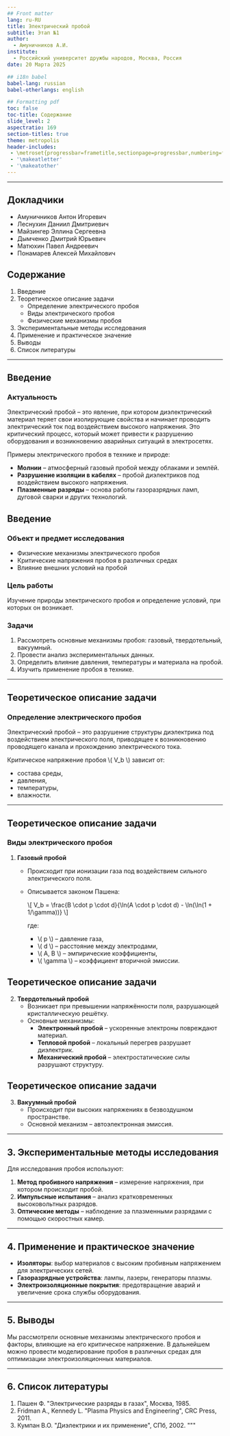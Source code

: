 ```yaml
---
## Front matter
lang: ru-RU
title: Электрический пробой
subtitle: Этап №1
author:
  - Амуничников А.И.
institute:
  - Российский университет дружбы народов, Москва, Россия
date: 20 Марта 2025

## i18n babel
babel-lang: russian
babel-otherlangs: english

## Formatting pdf
toc: false
toc-title: Содержание
slide_level: 2
aspectratio: 169
section-titles: true
theme: metropolis
header-includes:
 - \metroset{progressbar=frametitle,sectionpage=progressbar,numbering=fraction}
 - '\makeatletter'
 - '\makeatother'
---
```


---

## Докладчики

  * Амуничников Антон Игоревич
  * Леснухин Даниил Дмитриевич
  * Майзингер Эллина Сергеевна
  * Дымченко Дмитрий Юрьевич
  * Матюхин Павел Андреевич
  * Понамарев Алексей Михайлович

## Содержание

1. Введение  
2. Теоретическое описание задачи  
   - Определение электрического пробоя  
   - Виды электрического пробоя  
   - Физические механизмы пробоя  
3. Экспериментальные методы исследования  
4. Применение и практическое значение  
5. Выводы  
6. Список литературы  

---

##  Введение

### Актуальность

Электрический пробой – это явление, при котором диэлектрический материал теряет свои изолирующие свойства и начинает проводить электрический ток под воздействием высокого напряжения. Это критический процесс, который может привести к разрушению оборудования и возникновению аварийных ситуаций в электросетях.

Примеры электрического пробоя в технике и природе:
- **Молнии** – атмосферный газовый пробой между облаками и землёй.
- **Разрушение изоляции в кабелях** – пробой диэлектриков под воздействием высокого напряжения.
- **Плазменные разряды** – основа работы газоразрядных ламп, дуговой сварки и других технологий.

##  Введение

### Объект и предмет исследования

- Физические механизмы электрического пробоя
- Критические напряжения пробоя в различных средах
- Влияние внешних условий на пробой

### Цель работы

Изучение природы электрического пробоя и определение условий, при которых он возникает.

### Задачи

1. Рассмотреть основные механизмы пробоя: газовый, твердотельный, вакуумный.
2. Провести анализ экспериментальных данных.
3. Определить влияние давления, температуры и материала на пробой.
4. Изучить применение пробоя в технике.

---

##  Теоретическое описание задачи

### Определение электрического пробоя

Электрический пробой – это разрушение структуры диэлектрика под воздействием электрического поля, приводящее к возникновению проводящего канала и прохождению электрического тока.

Критическое напряжение пробоя \\( V_b \\) зависит от:
- состава среды,
- давления,
- температуры,
- влажности.

---

##  Теоретическое описание задачи

### Виды электрического пробоя

1. **Газовый пробой**
   - Происходит при ионизации газа под воздействием сильного электрического поля.
   - Описывается законом Пашена:

     \\[
     V_b = \\frac{B \\cdot p \\cdot d}{\\ln(A \\cdot p \\cdot d) - \\ln(\\ln(1 + 1/\\gamma))}
     \\]

     где:
     - \\( p \\) – давление газа,
     - \\( d \\) – расстояние между электродами,
     - \\( A, B \\) – эмпирические коэффициенты,
     - \\( \\gamma \\) – коэффициент вторичной эмиссии.

## Теоретическое описание задачи

2. **Твердотельный пробой**
   - Возникает при превышении напряжённости поля, разрушающей кристаллическую решётку.
   - Основные механизмы:
     - **Электронный пробой** – ускоренные электроны повреждают материал.
     - **Тепловой пробой** – локальный перегрев разрушает диэлектрик.
     - **Механический пробой** – электростатические силы разрушают структуру.

## Теоретическое описание задачи

3. **Вакуумный пробой**
   - Происходит при высоких напряжениях в безвоздушном пространстве.
   - Основной механизм – автоэлектронная эмиссия.

---

## 3. Экспериментальные методы исследования

Для исследования пробоя используют:

1. **Метод пробивного напряжения** – измерение напряжения, при котором происходит пробой.
2. **Импульсные испытания** – анализ кратковременных высоковольтных разрядов.
3. **Оптические методы** – наблюдение за плазменными разрядами с помощью скоростных камер.

---

## 4. Применение и практическое значение

- **Изоляторы**: выбор материалов с высоким пробивным напряжением для электрических сетей.
- **Газоразрядные устройства**: лампы, лазеры, генераторы плазмы.
- **Электроизоляционные покрытия**: предотвращение аварий и увеличение срока службы оборудования.

---

## 5. Выводы

Мы рассмотрели основные механизмы электрического пробоя и факторы, влияющие на его критическое напряжение. В дальнейшем можно провести моделирование пробоя в различных средах для оптимизации электроизоляционных материалов.

---

## 6. Список литературы

1. Пашен Ф. "Электрические разряды в газах", Москва, 1985.
2. Fridman A., Kennedy L. "Plasma Physics and Engineering", CRC Press, 2011.
3. Кумпан В.О. "Диэлектрики и их применение", СПб, 2002.
"""
